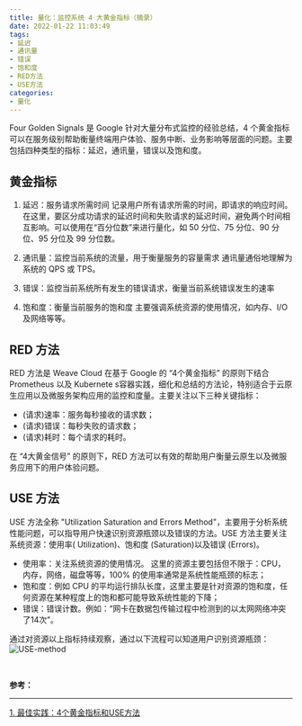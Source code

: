 ```yaml
---
title: 量化：监控系统 4 大黄金指标（摘录）
date: 2022-01-22 11:03:49
tags:
- 延迟
- 通讯量
- 错误
- 饱和度
- RED方法
- USE方法
categories:
- 量化
---
```


Four Golden Signals 是 Google 针对大量分布式监控的经验总结，4 个黄金指标可以在服务级别帮助衡量终端用户体验、服务中断、业务影响等层面的问题。主要包括四种类型的指标：延迟，通讯量，错误以及饱和度。

<!-- more -->

## 黄金指标

1. 延迟：服务请求所需时间
记录用户所有请求所需的时间，即请求的响应时间。在这里，要区分成功请求的延迟时间和失败请求的延迟时间，避免两个时间相互影响。可以使用在“百分位数”来进行量化，如 50 分位、75 分位、90 分位、95 分位及 99 分位数。 

2. 通讯量：监控当前系统的流量，用于衡量服务的容量需求
通讯量通俗地理解为系统的 QPS 或 TPS。

3. 错误：监控当前系统所有发生的错误请求，衡量当前系统错误发生的速率

4. 饱和度：衡量当前服务的饱和度
主要强调系统资源的使用情况，如内存、I/O 及网络等等。

## RED 方法
RED 方法是 Weave Cloud 在基于 Google 的 “4个黄金指标” 的原则下结合 Prometheus 以及 Kubernete s容器实践，细化和总结的方法论，特别适合于云原生应用以及微服务架构应用的监控和度量。主要关注以下三种关键指标：
- (请求)速率：服务每秒接收的请求数；
- (请求)错误：每秒失败的请求数；
- (请求)耗时：每个请求的耗时。

在 “4大黄金信号” 的原则下，RED 方法可以有效的帮助用户衡量云原生以及微服务应用下的用户体验问题。

## USE 方法
USE 方法全称 "Utilization Saturation and Errors Method"，主要用于分析系统性能问题，可以指导用户快速识别资源瓶颈以及错误的方法。USE 方法主要关注系统资源：使用率( Utilization)、饱和度 (Saturation)以及错误 (Errors)。
- 使用率：关注系统资源的使用情况。 这里的资源主要包括但不限于：CPU，内存，网络，磁盘等等，100% 的使用率通常是系统性能瓶颈的标志；
- 饱和度：例如 CPU 的平均运行排队长度，这里主要是针对资源的饱和度，任何资源在某种程度上的饱和都可能导致系统性能的下降；
- 错误：错误计数。例如：“网卡在数据包传输过程中检测到的以太网网络冲突了14次”。

通过对资源以上指标持续观察，通过以下流程可以知道用户识别资源瓶颈：
![USE-method](/images/measuement/USE-method.png "USE-method")

</br>

**参考：**

----
[1]:https://yunlzheng.gitbook.io/prometheus-book/parti-prometheus-ji-chu/promql/prometheus-promql-best-praticase

[1. 最佳实践：4个黄金指标和USE方法][1]
